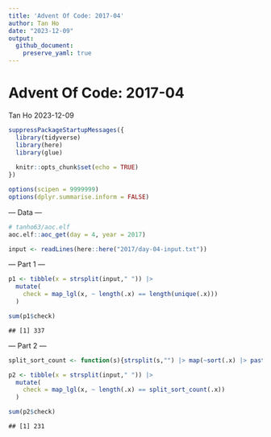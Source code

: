 ```yaml
---
title: 'Advent Of Code: 2017-04'
author: Tan Ho
date: "2023-12-09"
output:
  github_document:
    preserve_yaml: true
---
```


Advent Of Code: 2017-04
================
Tan Ho
2023-12-09

``` r
suppressPackageStartupMessages({
  library(tidyverse)
  library(here)
  library(glue)
  
  knitr::opts_chunk$set(echo = TRUE)
})

options(scipen = 9999999)
options(dplyr.summarise.inform = FALSE)
```

— Data —

``` r
# tanho63/aoc.elf
aoc.elf::aoc_get(day = 4, year = 2017)
```

``` r
input <- readLines(here::here("2017/day-04-input.txt"))
```

— Part 1 —

``` r
p1 <- tibble(x = strsplit(input," ")) |> 
  mutate(
    check = map_lgl(x, ~ length(.x) == length(unique(.x)))
  )

sum(p1$check)
```

    ## [1] 337

— Part 2 —

``` r
split_sort_count <- function(s){strsplit(s,"") |> map(~sort(.x) |> paste(collapse = "")) |> unlist() |> unique() |> length()}

p2 <- tibble(x = strsplit(input," ")) |> 
  mutate(
    check = map_lgl(x, ~ length(.x) == split_sort_count(.x))
  )

sum(p2$check)
```

    ## [1] 231
